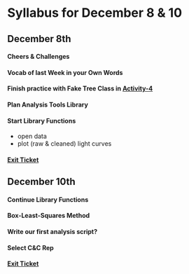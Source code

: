 # Syllabus for December 8 & 10


## December 8th
#### Cheers & Challenges
#### Vocab of last Week in your Own Words
#### Finish practice with Fake Tree Class in [Activity-4](https://github.com/deerow22/EscapeEarth/blob/main/interns/Activities/Data/Activity_4.ipynb)
#### Plan Analysis Tools Library 
#### Start Library Functions 
- open data 
- plot (raw & cleaned) light curves

#### [Exit Ticket](https://docs.google.com/forms/d/e/1FAIpQLSfhexyVY226Fo7eyEtHve_MwAFkbjSh_eVrbftjhPyLBquDqQ/viewform?usp=sf_link)


## December 10th
#### Continue Library Functions
#### Box-Least-Squares Method
#### Write our first analysis script?
#### Select C&C Rep
#### [Exit Ticket](https://docs.google.com/forms/d/e/1FAIpQLSfhexyVY226Fo7eyEtHve_MwAFkbjSh_eVrbftjhPyLBquDqQ/viewform?usp=sf_link)
